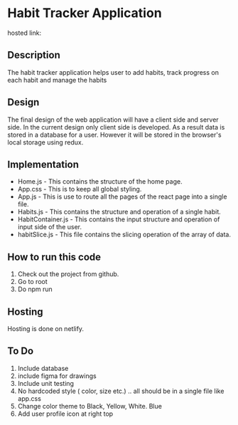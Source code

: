 # Habit Tracker Application

hosted link: 

## Description
The habit tracker application helps user to add habits, track progress on each habit and manage the habits

## Design
The final design of the web application will have a client side and server side. In the current design only client side is developed. As a result data is stored in a database for a user. However it will be stored in the browser's local storage using redux.  

## Implementation
 
 - Home.js - This contains the structure of the home page.
 - App.css - This is to keep all global styling.
 - App.js - This is use to route all the pages of the react page into a single file.
 - Habits.js - This contains the structure and operation of a single habit.
 - HabitContainer.js - This contains the input structure and operation of input side of the user.  
 - habitSlice.js - This file contains the slicing operation of the array of data.

## How to run this code

 1. Check out the project from github.  
 2. Go to root
 3. Do npm run

## Hosting
Hosting is done on netlify.

## To Do

 1. Include database
 2. include figma for drawings 
 3. Include unit testing
 4. No hardcoded style ( color, size etc.) .. all should be in a single file like app.css
 5. Change color theme to Black, Yellow, White. Blue
 6. Add user profile icon at right top
